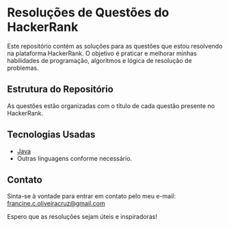 # Resoluções de Questões do HackerRank

Este repositório contém as soluções para as questões que estou resolvendo na plataforma HackerRank. O objetivo é praticar e melhorar minhas habilidades de programação, algoritmos e lógica de resolução de problemas.

## Estrutura do Repositório

As questões estão organizadas com o título de cada questão presente no HackerRank.

## Tecnologias Usadas

- [Java](https://www.java.com/)
- Outras linguagens conforme necessário.

## Contato

Sinta-se à vontade para entrar em contato pelo meu e-mail: [francine.c.oliveiracruz@gmail.com](mailto:francine.c.oliveiracruz@gmail.com)

Espero que as resoluções sejam úteis e inspiradoras!
